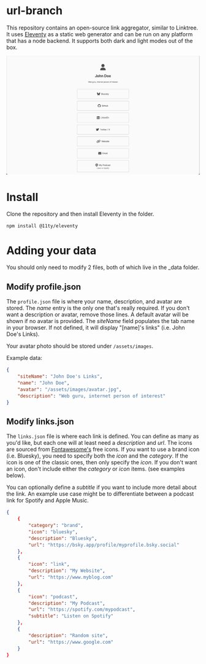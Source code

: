 # url-branch
This repository contains an open-source link aggregator, similar to Linktree. It uses [Eleventy](https://11ty.dev) as a static web generator and can be run on any platform that has a node backend. It supports both dark and light modes out of the box.

![image showing what a profile might look like](/assets/images/sample.png)

# Install

Clone the repository and then install Eleventy in the folder.

```
npm install @11ty/eleventy
```

# Adding your data

You should only need to modify 2 files, both of which live in the _data folder.

## Modify profile.json

The `profile.json` file is where your name, description, and avatar are stored. The _name_ entry is the only one that's really required. If you don't want a description or avatar, remove those lines. A default avatar will be shown if no avatar is provided. The _siteName_ field populates the tab name in your browser. If not defined, it will display "\[name\]'s links" (i.e. John Doe's Links).

Your avatar photo should be stored under `/assets/images`.

Example data:
```json
{
    "siteName": "John Doe's Links",
    "name": "John Doe",
    "avatar": "/assets/images/avatar.jpg",
    "description": "Web guru, internet person of interest"
}
```

## Modify links.json

The `links.json` file is where each link is defined. You can define as many as you'd like, but each one will at least need a _description_ and _url_. The icons are sourced from [Fontawesome's](https://fontawesome.com/search?ic=free) free icons. If you want to use a brand icon (i.e. Bluesky), you need to specify both the _icon_ and the _category_. If the icon is one of the classic ones, then only specify the _icon_. If you don't want an icon, don't include either the _category_ or _icon_ items. (see examples below).

You can optionally define a _subtitle_ if you want to include more detail about the link. An example use case might be to differentiate between a podcast link for Spotify and Apple Music.

```json
{
    {
        "category": "brand",
        "icon": "bluesky",
        "description": "Bluesky",
        "url": "https://bsky.app/profile/myprofile.bsky.social"
    },
    {
        "icon": "link",
        "description": "My Website",
        "url": "https://www.myblog.com"
    },
    {
        "icon": "podcast",
        "description": "My Podcast",
        "url": "https://spotify.com/mypodcast",
        "subtitle": "Listen on Spotify"
    },
    {
        "description": "Random site",
        "url": "https://www.google.com"
    }
}
```
